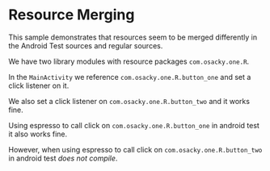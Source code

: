 # Resource Merging

This sample demonstrates that resources seem to be merged differently in the Android Test sources and regular sources.

We have two library modules with resource packages `com.osacky.one.R`.

In the `MainActivity` we reference `com.osacky.one.R.button_one` and set a click listener on it.

We also set a click listener on `com.osacky.one.R.button_two` and it works fine.

Using espresso to call click on `com.osacky.one.R.button_one` in android test it also works fine.

However, when using espresso to call  click on `com.osacky.one.R.button_two` in android test _does not compile_.
